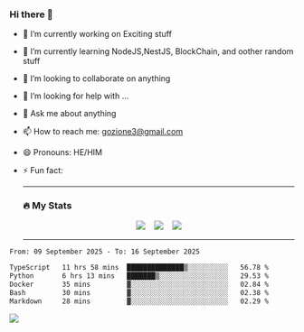 ### Hi there 👋

<!--
**charlieScript/charlieScript** is a ✨ _special_ ✨ repository because its `README.md` (this file) appears on your GitHub profile.

Here are some ideas to get you started: -->

- 🔭 I’m currently working on Exciting stuff
- 🌱 I’m currently learning NodeJS,NestJS, BlockChain, and oother random stuff
- 👯 I’m looking to collaborate on anything
- 🤔 I’m looking for help with ...
- 💬 Ask me about anything
- 📫 How to reach me: gozione3@gmail.com
- 😄 Pronouns: HE/HIM
- ⚡ Fun fact:


  ---

  ### :fire: My Stats

  <div id="stats" align="center">
  <img src="http://github-readme-streak-stats.herokuapp.com?user=charlieScript&theme=dark&date_format=M%20j%5B%2C%20Y%5D" />&nbsp;&nbsp;&nbsp;
  <img src="https://github-readme-stats.vercel.app/api/top-langs/?username=charlieScript&layout=compact&theme=vision-friendly-dark"/>&nbsp;&nbsp;&nbsp;
  <img src="https://github-readme-stats.vercel.app/api?username=charlieScript&show_icons=true&theme=radical"/>
  </div>

  ---



<!--START_SECTION:waka-->

```txt
From: 09 September 2025 - To: 16 September 2025

TypeScript   11 hrs 58 mins  ██████████████▒░░░░░░░░░░   56.78 %
Python       6 hrs 13 mins   ███████▒░░░░░░░░░░░░░░░░░   29.53 %
Docker       35 mins         ▓░░░░░░░░░░░░░░░░░░░░░░░░   02.84 %
Bash         30 mins         ▓░░░░░░░░░░░░░░░░░░░░░░░░   02.38 %
Markdown     28 mins         ▓░░░░░░░░░░░░░░░░░░░░░░░░   02.29 %
```

<!--END_SECTION:waka-->
![](https://komarev.com/ghpvc/?username=charlieScript)
